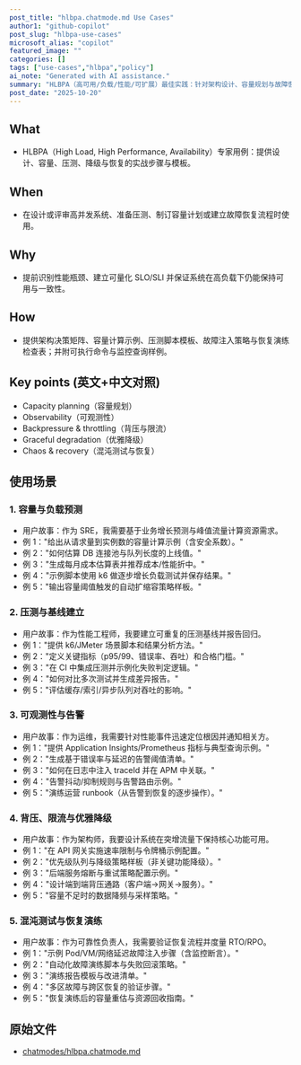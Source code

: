 ```yaml
---
post_title: "hlbpa.chatmode.md Use Cases"
author1: "github-copilot"
post_slug: "hlbpa-use-cases"
microsoft_alias: "copilot"
featured_image: ""
categories: []
tags: ["use-cases","hlbpa","policy"]
ai_note: "Generated with AI assistance."
summary: "HLBPA（高可用/负载/性能/可扩展）最佳实践：针对架构设计、容量规划与故障恢复的可执行用例集合。"
post_date: "2025-10-20"
---
```


<!-- markdownlint-disable MD041 -->

## What

- HLBPA（High Load, High Performance, Availability）专家用例：提供设计、容量、压测、降级与恢复的实战步骤与模板。

## When

- 在设计或评审高并发系统、准备压测、制订容量计划或建立故障恢复流程时使用。

## Why

- 提前识别性能瓶颈、建立可量化 SLO/SLI 并保证系统在高负载下仍能保持可用与一致性。

## How

- 提供架构决策矩阵、容量计算示例、压测脚本模板、故障注入策略与恢复演练检查表；并附可执行命令与监控查询样例。

## Key points (英文+中文对照)

- Capacity planning（容量规划）
- Observability（可观测性）
- Backpressure & throttling（背压与限流）
- Graceful degradation（优雅降级）
- Chaos & recovery（混沌测试与恢复）

## 使用场景

### 1. 容量与负载预测

- 用户故事：作为 SRE，我需要基于业务增长预测与峰值流量计算资源需求。
- 例 1："给出从请求量到实例数的容量计算示例（含安全系数）。"
- 例 2："如何估算 DB 连接池与队列长度的上线值。"
- 例 3："生成每月成本估算表并推荐成本/性能折中。"
- 例 4："示例脚本使用 k6 做逐步增长负载测试并保存结果。"
- 例 5："输出容量阈值触发的自动扩缩容策略样板。"

### 2. 压测与基线建立

- 用户故事：作为性能工程师，我要建立可重复的压测基线并报告回归。
- 例 1："提供 k6/JMeter 场景脚本和结果分析方法。"
- 例 2："定义关键指标（p95/99、错误率、吞吐）和合格门槛。"
- 例 3："在 CI 中集成压测并示例化失败判定逻辑。"
- 例 4："如何对比多次测试并生成差异报告。"
- 例 5："评估缓存/索引/异步队列对吞吐的影响。"

### 3. 可观测性与告警

- 用户故事：作为运维，我需要针对性能事件迅速定位根因并通知相关方。
- 例 1："提供 Application Insights/Prometheus 指标与典型查询示例。"
- 例 2："生成基于错误率与延迟的告警阈值清单。"
- 例 3："如何在日志中注入 traceId 并在 APM 中关联。"
- 例 4："告警抖动/抑制规则与告警路由示例。"
- 例 5："演练运营 runbook（从告警到恢复的逐步操作）。"

### 4. 背压、限流与优雅降级

- 用户故事：作为架构师，我要设计系统在突增流量下保持核心功能可用。
- 例 1："在 API 网关实施速率限制与令牌桶示例配置。"
- 例 2："优先级队列与降级策略样板（非关键功能降级）。"
- 例 3："后端服务熔断与重试策略配置示例。"
- 例 4："设计端到端背压通路（客户端→网关→服务）。"
- 例 5："容量不足时的数据降频与采样策略。"

### 5. 混沌测试与恢复演练

- 用户故事：作为可靠性负责人，我需要验证恢复流程并度量 RTO/RPO。
- 例 1："示例 Pod/VM/网络延迟故障注入步骤（含监控断言）。"
- 例 2："自动化故障演练脚本与失败回滚策略。"
- 例 3："演练报告模板与改进清单。"
- 例 4："多区故障与跨区恢复的验证步骤。"
- 例 5："恢复演练后的容量重估与资源回收指南。"

## 原始文件

- [chatmodes/hlbpa.chatmode.md](../../../chatmodes/hlbpa.chatmode.md)
